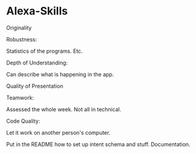 # Alexa-Skills

Originality

Robustness:

Statistics of the programs. Etc. 

Depth of Understanding:

Can describe what is happening in the app.

Quality of Presentation

Teamwork:

Assessed the whole week. Not all in technical. 

Code Quality:

Let it work on another person's computer. 

Put in the README how to set up intent schema and stuff. Documentation. 
